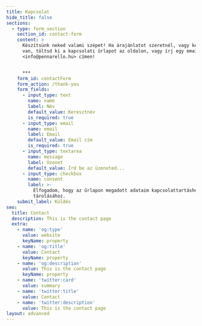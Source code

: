 ```yaml
---
title: Kapcsolat
hide_title: false
sections:
  - type: form_section
    section_id: contact-form
    content: >
      Készítsünk neked valami szépet! Ha árajánlatot szeretnél, vagy kérdésed 
      van, töltsd ki a kapcsolati űrlapot az oldalon, vagy írj egy email az
      <info@pennarello.hu> címen!


      ***
    form_id: contactForm
    form_action: /thank-you
    form_fields:
      - input_type: text
        name: name
        label: Név
        default_value: Keresztnév
        is_required: true
      - input_type: email
        name: email
        label: Email
        default_value: Email cím
        is_required: true
      - input_type: textarea
        name: message
        label: Üzenet
        default_value: Írd be az üzeneted...
      - input_type: checkbox
        name: consent
        label: >-
          Elfogadom, hogy az űrlapon megadott adataim kapcsolattartáshoz való
          tárolásához.
    submit_label: Küldés
seo:
  title: Contact
  description: This is the contact page
  extra:
    - name: 'og:type'
      value: website
      keyName: property
    - name: 'og:title'
      value: Contact
      keyName: property
    - name: 'og:description'
      value: This is the contact page
      keyName: property
    - name: 'twitter:card'
      value: summary
    - name: 'twitter:title'
      value: Contact
    - name: 'twitter:description'
      value: This is the contact page
layout: advanced
---
```

